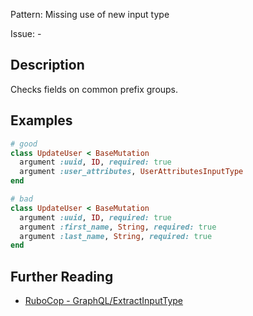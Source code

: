 Pattern: Missing use of new input type

Issue: -

## Description

Checks fields on common prefix groups.

## Examples

```ruby
# good
class UpdateUser < BaseMutation
  argument :uuid, ID, required: true
  argument :user_attributes, UserAttributesInputType
end

# bad
class UpdateUser < BaseMutation
  argument :uuid, ID, required: true
  argument :first_name, String, required: true
  argument :last_name, String, required: true
end
```

## Further Reading

* [RuboCop - GraphQL/ExtractInputType](https://github.com/DmitryTsepelev/rubocop-graphql/blob/master/lib/rubocop/cop/graphql/extract_input_type.rb)

